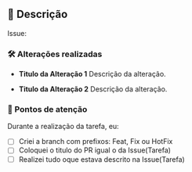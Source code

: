 ## :memo: Descrição

<!--
Documentação: https://docs.github.com/pt/get-started/writing-on-github/working-with-advanced-formatting/using-keywords-in-issues-and-pull-requests
Adicione abaixo uma palavra-chave para vincular a issue neste PR. Exemplo:

Issue: Closes #10

Também verifique se o título do PR possui o mesmo nome da Issue(tarefa)
-->
Issue:  

<!--
Abaixo descreva quais alterações este PR está realizando,
podendo ser detalhado por arquivo ou por módulo alterado.
-->
### :hammer_and_wrench: Alterações realizadas

* **Titulo da Alteração 1**
  Descrição da alteração.

* **Titulo da Alteração 2**
  Descrição da alteração.

<!--
Marque os chackbox e valide se o PR está correto.
-->
### :triangular_flag_on_post: Pontos de atenção

Durante a realização da tarefa, eu:

* [ ] Criei a branch com prefixos: Feat, Fix ou HotFix
* [ ] Coloquei o titulo do PR igual o da Issue(Tarefa)
* [ ] Realizei tudo oque estava descrito na Issue(Tarefa)